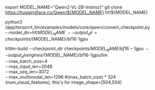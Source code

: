 export MODEL_NAME="Qwen2-VL-2B-Instruct"
git clone https://huggingface.co/Qwen/${MODEL_NAME} hf/${MODEL_NAME}

python3 /app/tensorrt_llm/examples/models/core/qwen/convert_checkpoint.py \
    --model_dir=hf/${MODEL_NAME} \
    --output_dir=checkpoints/${MODEL_NAME}/bf16-1gpu

trtllm-build --checkpoint_dir checkpoints/${MODEL_NAME}/bf16-1gpu \
    --output_dir engines/${MODEL_NAME}/bf16-1gpu/llm \
    --max_batch_size=4 \
    --max_input_len=2048 \
    --max_seq_len=3072 \
    --max_multimodal_len=1296 #(max_batch_size) * 324 (num_visual_features), this's for image_shape=[504,504]